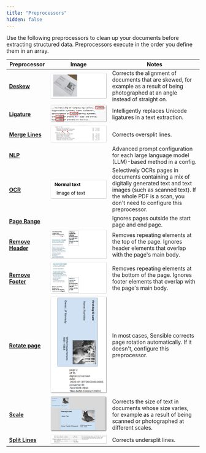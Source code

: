 ```yaml
---
title: "Preprocessors"
hidden: false
---
```

Use the following preprocessors to clean up your documents before extracting structured data. Preprocessors execute in the order you define them in an array.



| Preprocessor                           | Image                                                        | Notes                                                        |
| -------------------------------------- | ------------------------------------------------------------ | ------------------------------------------------------------ |
| **[Deskew](doc:deskew)**               | ![Click to enlarge](https://raw.githubusercontent.com/sensible-hq/sensible-docs/main/readme-sync/assets/v0/images/final/thumbnail_deskew.png) | Corrects the alignment of documents that are skewed, for example as a result of being photographed at an angle instead of straight on. |
| **[Ligature](doc:ligature)**           | ![Click to enlarge](https://raw.githubusercontent.com/sensible-hq/sensible-docs/main/readme-sync/assets/v0/images/final/thumbnail_ligature.png) | Intelligently replaces Unicode ligatures in a text extraction. |
| **[Merge Lines](doc:merge-lines)**     | ![Click to enlarge](https://raw.githubusercontent.com/sensible-hq/sensible-docs/main/readme-sync/assets/v0/images/final/merge_lines_oversplit_1.png) | Corrects oversplit lines.                                    |
| **[NLP](doc:nlp)**                     |                                                              | Advanced prompt configuration for each large language model (LLM)-based method in a config. |
| **[OCR](doc:ocr-preprocessor)**                     | ![Click to enlarge](https://raw.githubusercontent.com/sensible-hq/sensible-docs/main/readme-sync/assets/v0/images/final/thumbnail_ocr.png) | Selectively OCRs pages in documents containing a mix of digitally generated text and text images (such as scanned text). If the whole PDF is a scan, you don't need to configure this preprocessor. |
| **[Page Range](doc:page-range)**       |                                                              | Ignores pages outside the start page and end page.           |
| **[Remove Header](doc:remove-header)** | ![Click to enlarge](https://raw.githubusercontent.com/sensible-hq/sensible-docs/main/readme-sync/assets/v0/images/final/remove_header_1.png) | Removes repeating elements at the top of the page. Ignores header elements that overlap with the page's main body. |
| **[Remove Footer](doc:remove-footer)** | ![Click to enlarge](https://raw.githubusercontent.com/sensible-hq/sensible-docs/main/readme-sync/assets/v0/images/final/remove_footer_1.png) | Removes repeating elements at the bottom of the page. Ignores footer elements that overlap with the page's main body. |
| **[Rotate page](doc:rotate-page)**     | ![Click to enlarge](https://raw.githubusercontent.com/sensible-hq/sensible-docs/main/readme-sync/assets/v0/images/final/rotate_page_2.png) | In most cases, Sensible corrects page rotation automatically. If it doesn't, configure this preprocessor. |
| **[Scale](doc:scale)**                 | ![Click to enlarge](https://raw.githubusercontent.com/sensible-hq/sensible-docs/main/readme-sync/assets/v0/images/final/thumbnail_scale.png) | Corrects the size of text in documents whose size varies, for example as a result of being scanned or photographed at different scales. |
| **[Split Lines](doc:split-lines)**     | ![Click to enlarge](https://raw.githubusercontent.com/sensible-hq/sensible-docs/main/readme-sync/assets/v0/images/final/thumbnail_split_lines.png) | Corrects undersplit lines.                                   |



